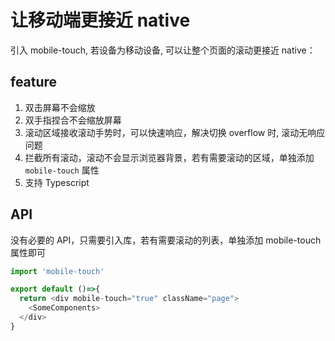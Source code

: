 # 让移动端更接近 native

引入 mobile-touch, 若设备为移动设备, 可以让整个页面的滚动更接近 native：

## feature

1. 双击屏幕不会缩放
2. 双手指捏合不会缩放屏幕
3. 滚动区域接收滚动手势时，可以快速响应，解决切换 overflow 时, 滚动无响应问题
4. 拦截所有滚动，滚动不会显示浏览器背景，若有需要滚动的区域，单独添加 `mobile-touch` 属性
5. 支持 Typescript

## API

没有必要的 API，只需要引入库，若有需要滚动的列表，单独添加 mobile-touch 属性即可

```js
import 'mobile-touch'

export default ()=>{
  return <div mobile-touch="true" className="page">
    <SomeComponents>
  </div>
}

```

